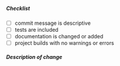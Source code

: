 <!--
Thank you for your contribution. Please review below requirements.

Contributors guide: https://github.com/JoshBrudnak/Lojidoc/blob/master/CONTRIBUTING.md
-->

##### Checklist
<!-- Remove items that do not apply. For completed items, change [ ] to [x]. -->

-   [ ] commit message is descriptive
-   [ ] tests are included
-   [ ] documentation is changed or added
-   [ ] project builds with no warnings or errors

##### Description of change
<!-- Provide a brief description of the change. -->

<!-- Reference Links -->
